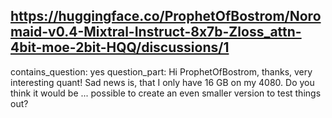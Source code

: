 ## https://huggingface.co/ProphetOfBostrom/Noromaid-v0.4-Mixtral-Instruct-8x7b-Zloss_attn-4bit-moe-2bit-HQQ/discussions/1

contains_question: yes
question_part: Hi ProphetOfBostrom, thanks, very interesting quant! Sad news is, that I only have 16 GB on my 4080. Do you think it would be ... possible to create an even smaller version to test things out?